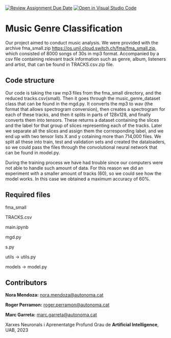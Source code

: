 [![Review Assignment Due Date](https://classroom.github.com/assets/deadline-readme-button-24ddc0f5d75046c5622901739e7c5dd533143b0c8e959d652212380cedb1ea36.svg)](https://classroom.github.com/a/wT71nrpQ)
[![Open in Visual Studio Code](https://classroom.github.com/assets/open-in-vscode-718a45dd9cf7e7f842a935f5ebbe5719a5e09af4491e668f4dbf3b35d5cca122.svg)](https://classroom.github.com/online_ide?assignment_repo_id=11110461&assignment_repo_type=AssignmentRepo)

# Music Genre Classification
Our project aimed to conduct music analysis. We were provided with the archive fma_small.zip https://os.unil.cloud.switch.ch/fma/fma_small.zip, which consisted of 8000 songs of 30s in mp3 format. Accompanied by a csv file containing relevant track information such as genre, album, listeners and artist, that can be found in TRACKS.csv.zip file. 

## Code structure
Our code is taking the raw mp3 files from the fma_small directory, and the reduced tracks.csv(small). Then it goes through the music_genre_dataset class that can be found in the mgd.py. It converts the mp3 to wav (the format that allows spectrogram conversion), then creates a spectrogram for each of these tracks, and then it splits in parts of 128x128, and finally converts them into tensors. These returns a dataset containing the slices and the label for that group of slices representing each of the tracks. Later we separate all the slices and assign them the corresponding label, and we end up with two tensor lists X and y cotaining more than 714,000 files. We split all these into train, test and validation sets and created the dataloaders, so we could pass the files through the convolutional neural network that can be found in model.py. 

During the training process we have had trouble since our computers were not able to handle such amount of data. For this reason we did an experiment with a smaller amount of tracks (60), so we could see how the model works. In this case we obtained a maximum accuracy of 60%.  

## Required files 
fma_small

TRACKS.csv

main.ipynb

mgd.py

s.py

utils -> utils.py

models -> model.py



## Contributors
__Nora Mendoza:__ nora.mendoza@autonoma.cat

__Roger Perramon:__ roger.perramon@autonoma.cat

__Marc Garreta:__ marc.garreta@autonoma.cat


Xarxes Neuronals i Aprenentatge Profund
Grau de __Artificial Intelligence__, 
UAB, 2023
